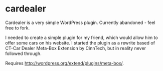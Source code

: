 # cardealer
Cardealer is a very simple WordPress plugin. Currently abandoned - feel free to fork.

I needed to create a simple plugin for my friend, which would allow him to offer some cars on his website. I started the plugin as a rewrite based of CT-Car Dealer Meta-Box Extension by CinnTech, but in reality never followed through.

Requires http://wordpress.org/extend/plugins/meta-box/.
